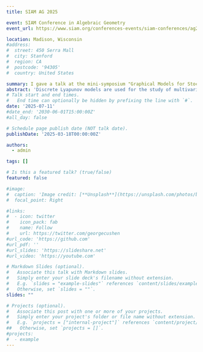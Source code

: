 ```yaml
---
title: SIAM AG 2025

event: SIAM Conference in Algebraic Geometry
event_url: https://www.siam.org/conferences-events/siam-conferences/ag25/

location: Madison, Wisconsin
#address:
#  street: 450 Serra Mall
#  city: Stanford
#  region: CA
#  postcode: '94305'
#  country: United States

summary: I gave a talk at the mini-symposium "Graphical Models for Stochastic Dynamical Systems"
abstract: 'Discrete Lyapunov models are used for the study of multivariate time series data. The process is defined by a directed weighted graph, that depicts dependencies of variables as edges. Assuming that variables are non-gaussian, we use higher order cumulants to study the model identifiability question. Our approach is to use algebraic methods. In this talk we will discuss the parameter identifiability of certain classes of graphs, and the graph identifiability using characterization of the second, third, and higher order cumulants.'
# Talk start and end times.
#   End time can optionally be hidden by prefixing the line with `#`.
date: '2025-07-11'
#date_end: '2030-06-01T15:00:00Z'
#all_day: false

# Schedule page publish date (NOT talk date).
publishDate: '2025-03-18T00:00:00Z'

authors:
  - admin

tags: []

# Is this a featured talk? (true/false)
featured: false

#image:
#  caption: 'Image credit: [**Unsplash**](https://unsplash.com/photos/bzdhc5b3Bxs)'
#  focal_point: Right

#links:
#  - icon: twitter
#    icon_pack: fab
#    name: Follow
#    url: https://twitter.com/georgecushen
#url_code: 'https://github.com'
#url_pdf: ''
#url_slides: 'https://slideshare.net'
#url_video: 'https://youtube.com'

# Markdown Slides (optional).
#   Associate this talk with Markdown slides.
#   Simply enter your slide deck's filename without extension.
#   E.g. `slides = "example-slides"` references `content/slides/example-slides.md`.
#   Otherwise, set `slides = ""`.
slides: ""

# Projects (optional).
#   Associate this post with one or more of your projects.
#   Simply enter your project's folder or file name without extension.
#   E.g. `projects = ["internal-project"]` references `content/project/deep-learning/index.md`.
##   Otherwise, set `projects = []`.
#projects:
#  - example
---
```

